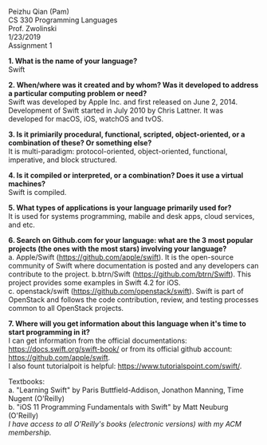 Peizhu Qian (Pam)   
CS 330 Programming Languages  
Prof. Zwolinski  
1/23/2019   
Assignment 1

**1. What is the name of your language?**   
Swift

**2. When/where was it created and by whom? Was it developed to address a particular computing problem or need?**   
Swift was developed by Apple Inc. and first released on June 2, 2014. Development of Swift started in July 2010 by Chris Lattner. 
It was developed for macOS, iOS, watchOS and tvOS.

**3. Is it primiarily procedural, functional, scripted, object-oriented, or a combination of these? Or something else?**    
It is multi-paradigm: protocol-oriented, object-oriented, functional, imperative, and block structured.

**4. Is it compiled or interpreted, or a combination? Does it use a virtual machines?**   
Swift is compiled.

**5. What types of applications is your language primarily used for?**    
It is used for systems programming, mabile and desk apps, cloud services, and etc.

**6. Search on Github.com for your language: what are the 3 most popular projects (the ones with the most stars) involving your language?**   
a. Apple/Swift (https://github.com/apple/swift). It is the open-source community of Swift where documentation is posted and any developers 
can contribute to the project.
b.btrn/Swift (https://github.com/btrn/Swift). This project provides some examples in Swift 4.2 for iOS.   
c. openstack/swift (https://github.com/openstack/swift). Swift is part of OpenStack and follows the code contribution, 
review, and testing processes common to all OpenStack projects.

**7. Where will you get information about this language when it's time to start programming in it?**    
I can get information from the official documentations: https://docs.swift.org/swift-book/
or from its official github account: https://github.com/apple/swift.    
I also fount tutorialpoit is helpful: https://www.tutorialspoint.com/swift/.

Textbooks:    
a. "Learning Swift" by Paris Buttfield-Addison, Jonathon Manning, Time Nugent (O'Reilly)    
b. "iOS 11 Programming Fundamentals with Swift" by Matt Neuburg (O'Reilly)    
*I have access to all O'Reilly's books (electronic versions) with my ACM membership.*

